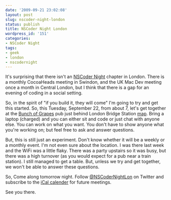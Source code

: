 ```yaml
---
date: '2009-09-21 23:02:08'
layout: post
slug: nscoder-night-london
status: publish
title: NSCoder Night London
wordpress_id: '151'
categories:
- NSCoder Night
tags:
- geek
- london
- nscodernight
---
```


It's surprising that there isn't an [NSCoder Night](http://nscodernight.com) chapter in London. There is a monthly CocoaHeads meeting in Swindon, and the UK Mac Dev meeting once a month in Central London, but I think that there is a gap for an evening of coding in a social setting.

So, in the spirit of "if you build it, they will come" I'm going to try and get this started. So, this Tuesday, September 22, from about 7, let's get together at the [Bunch of Grapes](http://bunchofgrapesborough.com) pub just behind London Bridge Station [map](http://maps.google.co.uk/maps?source=s_q&hl=en&geocode=&q=bunch+of+grapes+borough&sll=51.50722,-0.089006&sspn=0.006357,0.016973&ie=UTF8&radius=0.36&split=1&filter=0&rq=1&ev=zi&ll=51.507454,-0.088019&spn=0.006691,0.016973&z=16&iwloc=A&iwd=1&cid=16443485918241557592&dtab=2). Bring a laptop (charged) and you can either sit and code or just chat with anyone else. You can work on what you want. You don't have to show anyone what you're working on; but feel free to ask and answer questions.

But, this is still just an experiment. Don't know whether it will be a weekly or a monthly event. I'm not even sure about the location. I was there last week and the WiFi was a little flaky. There was a party upstairs so it was busy, but there was a high turnover (as you would expect for a pub near a train station). I still managed to get a table. But, unless we try and get together, we won't be able to answer these questions.

So, Come along tomorrow night. Follow [@NSCoderNightLon](http://twitter.com/nscodernightlon) on Twitter and subscribe to the [iCal calender](http://tinyurl.com/m5g6jb) for future meetings.

See you there.
